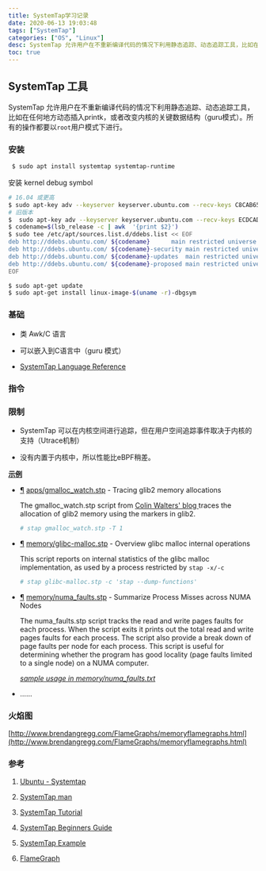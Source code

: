 ```yaml
---
title: SystemTap学习记录
date: 2020-06-13 19:03:48
tags: ["SystemTap"]
categories: ["OS", "Linux"]
desc: SystemTap 允许用户在不重新编译代码的情况下利用静态追踪、动态追踪工具，比如在任何地方动态插入printk，或者改变内核的关键数据结构（guru模式）。所有的操作都要以`root`用户模式下进行。
toc: true
---
```


## SystemTap 工具

SystemTap 允许用户在不重新编译代码的情况下利用静态追踪、动态追踪工具，比如在任何地方动态插入printk，或者改变内核的关键数据结构（guru模式）。所有的操作都要以`root`用户模式下进行。

<!-- more -->

### 安装

```bash
 $ sudo apt install systemtap systemtap-runtime
```

安装 kernel debug symbol

```bash
# 16.04 或更高
$ sudo apt-key adv --keyserver keyserver.ubuntu.com --recv-keys C8CAB6595FDFF622 
# 旧版本
$  sudo apt-key adv --keyserver keyserver.ubuntu.com --recv-keys ECDCAD72428D7C01 
$ codename=$(lsb_release -c | awk  '{print $2}')
$ sudo tee /etc/apt/sources.list.d/ddebs.list << EOF
deb http://ddebs.ubuntu.com/ ${codename}      main restricted universe multiverse
deb http://ddebs.ubuntu.com/ ${codename}-security main restricted universe multiverse
deb http://ddebs.ubuntu.com/ ${codename}-updates  main restricted universe multiverse
deb http://ddebs.ubuntu.com/ ${codename}-proposed main restricted universe multiverse
EOF

$ sudo apt-get update
$ sudo apt-get install linux-image-$(uname -r)-dbgsym
```

### 基础

+ 类 Awk/C 语言

+ 可以嵌入到C语言中（guru 模式）

+ [SystemTap Language Reference](https://sourceware.org/systemtap/langref/)

### 指令

### 限制

+ SystemTap 可以在内核空间进行追踪，但在用户空间追踪事件取决于内核的支持（Utrace机制）

+ 没有内置于内核中，所以性能比eBPF稍差。

**[示例](https://sourceware.org/systemtap/examples/)**

+ [¶](https://sourceware.org/systemtap/examples/#apps/gmalloc_watch.stp)  [apps/gmalloc_watch.stp](https://sourceware.org/systemtap/examples/apps/gmalloc_watch.stp) - Tracing glib2 memory allocations
  
  The gmalloc_watch.stp script from [Colin Walters' blog ](https://blog.verbum.org/2011/03/19/analyzing-memory-use-with-systemtap/) traces the allocation of glib2 memory using the markers in glib2.
  
  ```bash
  # stap gmalloc_watch.stp -T 1
  ```

+ [¶](https://sourceware.org/systemtap/examples/#memory/glibc-malloc.stp)  [memory/glibc-malloc.stp](https://sourceware.org/systemtap/examples/memory/glibc-malloc.stp) - Overview glibc malloc internal operations 
  
  This script reports on internal statistics of the glibc malloc implementation, as used by a process restricted by `stap -x/-c`
  
  ```bash
  # stap glibc-malloc.stp -c 'stap --dump-functions'
  ```

+ [¶](https://sourceware.org/systemtap/examples/#memory/numa_faults.stp)  [memory/numa_faults.stp](https://sourceware.org/systemtap/examples/memory/numa_faults.stp) - Summarize Process Misses across NUMA Nodes
  
  The numa_faults.stp script tracks the read and write pages faults for each process. When the script exits it prints out the total read and write pages faults for each process. The script also provide a break down of page faults per node for each process. This script is useful for determining whether the program has good locality (page faults limited to a single node) on a NUMA computer.
  
  *[sample usage in memory/numa_faults.txt](https://sourceware.org/systemtap/examples/memory/numa_faults.txt)*

+ ……

### 火焰图

[http://www.brendangregg.com/FlameGraphs/memoryflamegraphs.html](http://www.brendangregg.com/FlameGraphs/memoryflamegraphs.html)

### 参考

1. [Ubuntu - Systemtap](https://wiki.ubuntu.com/Kernel/Systemtap)

2. [SystemTap man](http://manpages.ubuntu.com/manpages/cosmic/man1/stap.1.html)

3. [SystemTap Tutorial](https://sourceware.org/systemtap/tutorial/)

4. [SystemTap Beginners Guide](https://sourceware.org/systemtap/SystemTap_Beginners_Guide/)

5. [SystemTap Example](https://sourceware.org/systemtap/examples/)

6. [FlameGraph](https://github.com/brendangregg/FlameGraph)

